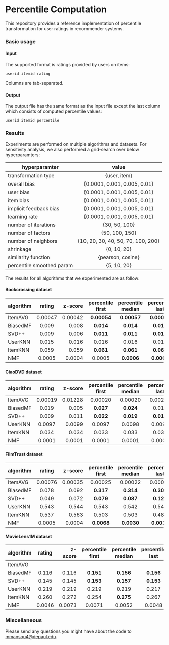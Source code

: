 # Percentile Computation

This repository provides a reference implementation of percentile transformation for user ratings in recommender systems.  

### Basic usage 

#### Input

The supported format is ratings provided by users on items:

	userid itemid rating

Columns are tab-separated.

#### Output

The output file has the same format as the input file except the last column which consists of computed percentile values:

	userid itemid percentile

### Results

Experiments are performed on multiple algorithms and datasets. For sensitivity analysis, we also performed a grid-search over below hyperparamters:

| hyperparamter            | value                              |
| -------------------------|:----------------------------------:|
| transformation type      | {user, item}                       |
| overall bias             | {0.0001, 0.001, 0.005, 0.01}       |
| user bias                | {0.0001, 0.001, 0.005, 0.01}       |
| item bias                | {0.0001, 0.001, 0.005, 0.01}       |
| implicit feedback bias   | {0.0001, 0.001, 0.005, 0.01}       |
| learning rate            | {0.0001, 0.001, 0.005, 0.01}       |
| number of iterations     | {30, 50, 100}                      |
| number of factors        | {50, 100, 150}                     |
| number of neighbors      | {10, 20, 30, 40, 50, 70, 100, 200} |
| shrinkage                | {0, 10, 20}                        |
| similarity function      | {pearson, cosine}                  |
| percentile smoothed param| {5, 10, 20}                  |

The results for all algorithms that we experimented are as follow:

#### Bookcrossing dataset

| algorithm     | rating   | z-score  | percentile first | percentile median | percentile last | smoothed first | smoothed median | smoothed last |
| ------------- |:--------:| --------:|:----------------:|:-----------------:|:---------------:|:--------------:|:---------------:|:-------------:|
| ItemAVG       | 0.00047  | 0.00042  | **0.00054**      | **0.00057**       | **0.00071**     |
| BiasedMF      | 0.009    | 0.008    | **0.014**        | **0.014**         | **0.012**       | 0.014          | 0.014           | 0.013         |
| SVD++         | 0.009    | 0.006    | **0.011**        | **0.011**         | **0.010**       | 0.014          | 0.013           | 0.012         |
| UserKNN       | 0.015    | 0.016    | 0.016            | 0.016             | 0.016           | 0.016          | 0.016           | 0.016         |
| ItemKNN       | 0.059    | 0.059    | **0.061**        | **0.061**         | **0.061**       | 0.061          | 0.061           | 0.061         |
| NMF           | 0.0005   | 0.0004   | 0.0005           | **0.0006**        | **0.0007**      | 0.0005         | **0.0006**      | **0.0006**    |

#### CiaoDVD dataset

| algorithm     | rating   | z-score  | percentile first | percentile median | percentile last | smoothed first | smoothed median | smoothed last |
| ------------- |:--------:| --------:|:----------------:|:-----------------:|:---------------:|:--------------:|:---------------:|:-------------:|
| ItemAVG       | 0.00019  | 0.01228  | 0.00020          | 0.00020           | 0.00285         | 
| BiasedMF      | 0.019    | 0.005    | **0.027**        | **0.024**         | 0.016           | **0.027**      | **0.027**       | **0.026**     |
| SVD++         | 0.009    | 0.011    | **0.022**        | **0.019**         | **0.017**       | **0.019**      | **0.018**       | **0.016**     |
| UserKNN       | 0.0097   | 0.0099   | 0.0097           | 0.0098            | 0.0097          | **0.010**      | **0.010**       | **0.010**     |
| ItemKNN       | 0.034    | 0.034    | 0.033            | 0.033             | 0.034           | 0.033          | 0.034           | 0.034         |
| NMF           | 0.0001   | 0.0001   | 0.0001           | 0.0001            | 0.0001          | 0.0001         | 0.0001          | 0.0001        |

#### FilmTrust dataset

| algorithm     | rating   | z-score  | percentile first | percentile median | percentile last | smoothed first | smoothed median | smoothed last |
| ------------- |:--------:| --------:|:----------------:|:-----------------:|:---------------:|:--------------:|:---------------:|:-------------:|
| ItemAVG       | 0.00076  | 0.00035  | 0.00025          | 0.00022           | 0.00049         | **0.00081**    | 0.00079         | 0.00074       |
| BiasedMF      | 0.078    | 0.092    | **0.317**        | **0.314**         | **0.302**       | **0.352**      | **0.345**       | **0.335**     |
| SVD++         | 0.049    | 0.072    | **0.079**        | **0.087**         | **0.124**       | **0.081**      | **0.092**       | **0.102**     |
| UserKNN       | 0.543    | 0.544    | 0.543            | 0.542             | 0.542           | 0.543          | 0.544           | 0.543         |
| ItemKNN       | 0.537    | 0.563    | 0.503            | 0.503             | 0.489           | 0.496          | 0.497           | 0.485         |
| NMF           | 0.0005   | 0.0004   | **0.0068**       | **0.0030**        | **0.0018**      | **0.0009**     | **0.0006**      | **0.0007**    |

#### MovieLens1M dataset

| algorithm     | rating   | z-score  | percentile first | percentile median | percentile last | smoothed first | smoothed median | smoothed last |
| ------------- |:--------:| --------:|:----------------:|:-----------------:|:---------------:|:--------------:|:---------------:|:-------------:|
| ItemAVG       |   |   |           |            |          |     |          |        |
| BiasedMF      | 0.116    | 0.116    | **0.151**        | **0.156**         | **0.156**       | **0.157**      | **0.158**       | **0.156**     |
| SVD++         | 0.145    | 0.145    | **0.153**        | **0.157**         | **0.153**       | **0.162**      | **0.166**       | **0.157**     |
| UserKNN       | 0.219    | 0.219    | 0.219            | 0.219             | 0.217           |           |            |          |
| ItemKNN       | 0.260    | 0.272    | 0.254            | **0.275**         | 0.267           |           |            |          |
| NMF           | 0.0046   | 0.0073   | 0.0071           | 0.0052            | 0.0048          |      |       |     |

### Miscellaneous

Please send any questions you might have about the code to <mmansou4@depaul.edu>.
